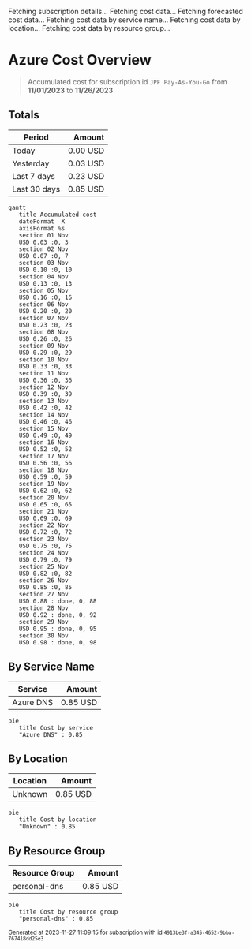 Fetching subscription details...
Fetching cost data...
Fetching forecasted cost data...
Fetching cost data by service name...
Fetching cost data by location...
Fetching cost data by resource group...
# Azure Cost Overview

> Accumulated cost for subscription id `JPF Pay-As-You-Go` from **11/01/2023** to **11/26/2023**

## Totals

|Period|Amount|
|---|---:|
|Today|0.00 USD|
|Yesterday|0.03 USD|
|Last 7 days|0.23 USD|
|Last 30 days|0.85 USD|

```mermaid
gantt
   title Accumulated cost
   dateFormat  X
   axisFormat %s
   section 01 Nov
   USD 0.03 :0, 3
   section 02 Nov
   USD 0.07 :0, 7
   section 03 Nov
   USD 0.10 :0, 10
   section 04 Nov
   USD 0.13 :0, 13
   section 05 Nov
   USD 0.16 :0, 16
   section 06 Nov
   USD 0.20 :0, 20
   section 07 Nov
   USD 0.23 :0, 23
   section 08 Nov
   USD 0.26 :0, 26
   section 09 Nov
   USD 0.29 :0, 29
   section 10 Nov
   USD 0.33 :0, 33
   section 11 Nov
   USD 0.36 :0, 36
   section 12 Nov
   USD 0.39 :0, 39
   section 13 Nov
   USD 0.42 :0, 42
   section 14 Nov
   USD 0.46 :0, 46
   section 15 Nov
   USD 0.49 :0, 49
   section 16 Nov
   USD 0.52 :0, 52
   section 17 Nov
   USD 0.56 :0, 56
   section 18 Nov
   USD 0.59 :0, 59
   section 19 Nov
   USD 0.62 :0, 62
   section 20 Nov
   USD 0.65 :0, 65
   section 21 Nov
   USD 0.69 :0, 69
   section 22 Nov
   USD 0.72 :0, 72
   section 23 Nov
   USD 0.75 :0, 75
   section 24 Nov
   USD 0.79 :0, 79
   section 25 Nov
   USD 0.82 :0, 82
   section 26 Nov
   USD 0.85 :0, 85
   section 27 Nov
   USD 0.88 : done, 0, 88
   section 28 Nov
   USD 0.92 : done, 0, 92
   section 29 Nov
   USD 0.95 : done, 0, 95
   section 30 Nov
   USD 0.98 : done, 0, 98
```

## By Service Name

|Service|Amount|
|---|---:|
|Azure DNS|0.85 USD|

```mermaid
pie
   title Cost by service
   "Azure DNS" : 0.85
```

## By Location

|Location|Amount|
|---|---:|
|Unknown|0.85 USD|

```mermaid
pie
   title Cost by location
   "Unknown" : 0.85
```

## By Resource Group

|Resource Group|Amount|
|---|---:|
|personal-dns|0.85 USD|

```mermaid
pie
   title Cost by resource group
   "personal-dns" : 0.85
```

<sup>Generated at 2023-11-27 11:09:15 for subscription with id `4913be3f-a345-4652-9bba-767418dd25e3`</sup>
